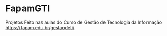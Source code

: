 # FapamGTI
Projetos Feito nas aulas do Curso de Gestão de Tecnologia da Informação
https://fapam.edu.br/gestaodeti/
